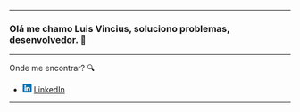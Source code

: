 

---

### Olá me chamo Luis Vincius, soluciono problemas, desenvolvedor. 🔧

---

Onde me encontrar? :mag:
* <a href="https://www.linkedin.com/in/luisnunes30"><img src="linkedin.png" width="16"></img></a> [LinkedIn](https://www.linkedin.com/in/luisnunes30)  

---


